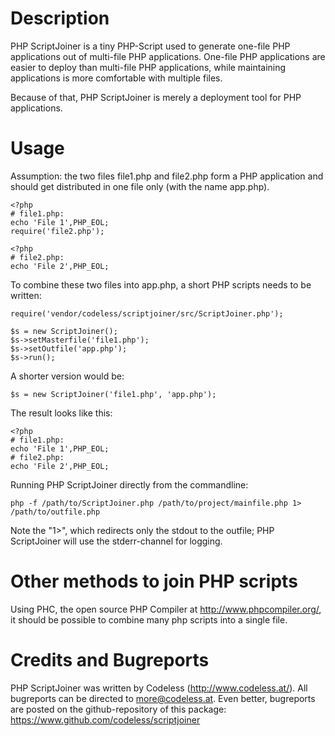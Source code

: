 # Description

PHP ScriptJoiner is a tiny PHP-Script used to generate one-file PHP applications out of multi-file PHP applications. One-file PHP applications are easier to deploy than multi-file PHP applications, while maintaining applications is more comfortable with multiple files.

Because of that, PHP ScriptJoiner is merely a deployment tool for PHP applications.


# Usage

Assumption: the two files file1.php and file2.php form a PHP application and should get distributed in one file only (with the name app.php).

 	<?php
 	# file1.php:
 	echo 'File 1',PHP_EOL;
 	require('file2.php');

 	<?php
 	# file2.php:
 	echo 'File 2',PHP_EOL;

To combine these two files into app.php, a short PHP scripts needs to be written:

 	require('vendor/codeless/scriptjoiner/src/ScriptJoiner.php');

 	$s = new ScriptJoiner();
 	$s->setMasterfile('file1.php');
 	$s->setOutfile('app.php');
 	$s->run();

A shorter version would be:

 	$s = new ScriptJoiner('file1.php', 'app.php');

The result looks like this:

 	<?php
 	# file1.php:
 	echo 'File 1',PHP_EOL;
 	# file2.php:
 	echo 'File 2',PHP_EOL;

Running PHP ScriptJoiner directly from the commandline:

 	php -f /path/to/ScriptJoiner.php /path/to/project/mainfile.php 1> /path/to/outfile.php

Note the "1>", which redirects only the stdout to the outfile; PHP ScriptJoiner will use the stderr-channel for logging.


# Other methods to join PHP scripts

Using PHC, the open source PHP Compiler at http://www.phpcompiler.org/, it should be possible to combine many php scripts into a single file.


# Credits and Bugreports

PHP ScriptJoiner was written by Codeless (http://www.codeless.at/). All bugreports can be directed to more@codeless.at. Even better, bugreports are posted on the github-repository of this package: https://www.github.com/codeless/scriptjoiner
